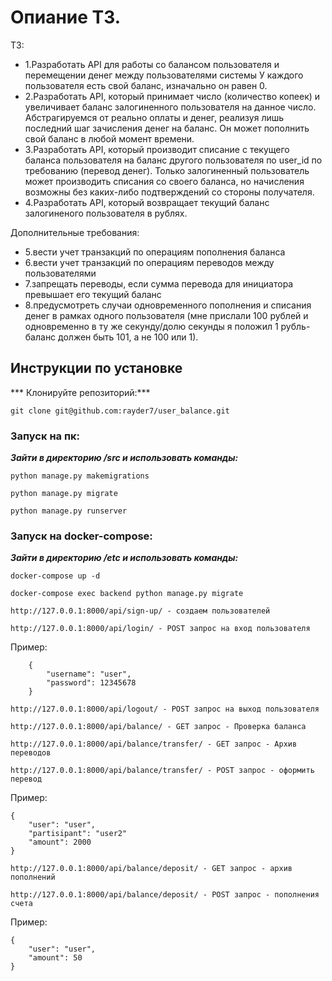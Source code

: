 # Опиание ТЗ.
ТЗ:
- 1.Разработать API для работы со балансом пользователя и перемещении денег между пользователями системы
У каждого пользователя есть свой баланс, изначально он равен 0.
- 2.Разработать API, который принимает число (количество копеек) и увеличивает баланс залогиненного пользователя на данное число. Абстрагируемся от реально оплаты и денег, реализуя лишь последний шаг зачисления денег на  баланс. Он может пополнить свой баланс в любой момент времени.
- 3.Разработать API, который производит списание с текущего баланса пользователя на баланс другого пользователя по user_id по требованию (перевод денег). Только залогиненный пользователь может производить списания со своего баланса, но начисления возможны без каких-либо подтверждений со  стороны получателя.
- 4.Разработать API, который возвращает текущий баланс залогиненого пользователя в рублях.

Дополнительные требования:
- 5.вести учет транзакций по операциям пополнения баланса
- 6.вести учет транзакций по операциям переводов между пользователями
- 7.запрещать переводы, если сумма перевода  для  инициатора превышает его  текущий баланс
- 8.предусмотреть случаи одновременного пополнения и списания денег в рамках одного пользователя (мне прислали 100 рублей и одновременно в ту же секунду/долю  секунды я положил 1 рубль- баланс должен быть 101, а не 100  или  1).

## Инструкции по установке
*** Клонируйте репозиторий:***
```
git clone git@github.com:rayder7/user_balance.git
```


### Запуск на пк:
***Зайти в директорию /src и использовать команды:***
```
python manage.py makemigrations

python manage.py migrate

python manage.py runserver
```
### Запуск на docker-compose:
***Зайти в директорию /etc и использовать команды:***
```
docker-compose up -d

docker-compose exec backend python manage.py migrate

```

```
http://127.0.0.1:8000/api/sign-up/ - создаем пользователей
```

```
http://127.0.0.1:8000/api/login/ - POST запрос на вход пользователя
```
Пример:
```
    {
        "username": "user",
        "password": 12345678
    }
```
```
http://127.0.0.1:8000/api/logout/ - POST запрос на выход пользователя
```

```
http://127.0.0.1:8000/api/balance/ - GET запрос - Проверка баланса
```

```
http://127.0.0.1:8000/api/balance/transfer/ - GET запрос - Архив переводов
```

```
http://127.0.0.1:8000/api/balance/transfer/ - POST запрос - оформить перевод
```
Пример:
```
{
    "user": "user",
    "partisipant": "user2"
    "amount": 2000
}
```

```
http://127.0.0.1:8000/api/balance/deposit/ - GET запрос - архив пополнений
```

```
http://127.0.0.1:8000/api/balance/deposit/ - POST запрос - пополнения счета
```
Пример:
```
{
    "user": "user",
    "amount": 50
}
```
